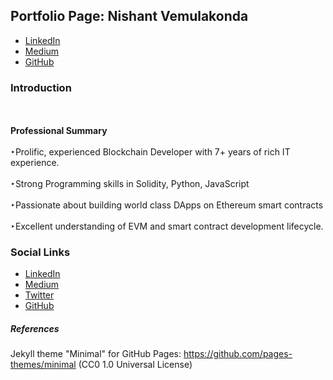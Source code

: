## Portfolio Page: Nishant Vemulakonda

- [LinkedIn](https://www.linkedin.com/in/nishant-vemulakonda)
- [Medium](https://nishantv.medium.com)
- [GitHub](https://github.com/itznishant)

### Introduction
  <br><br>
  <b>Professional Summary</b>
  <br><br>
  ‣Prolific, experienced Blockchain Developer with 7+ years of rich IT experience.
  <br><br>
  ‣Strong Programming skills in Solidity, Python, JavaScript
  <br><br>
  ‣Passionate about building world class DApps on Ethereum smart contracts
  <br><br>
  ‣Excellent understanding of EVM and smart contract development lifecycle.

### Social Links

- [LinkedIn](https://www.linkedin.com/in/nishant-vemulakonda)
- [Medium](https://nishantv.medium.com)
- [Twitter](https://twitter.com/itznish)
- [GitHub](https://github.com/itznishant)

##### References

Jekyll theme "Minimal" for GitHub Pages: https://github.com/pages-themes/minimal (CC0 1.0 Universal License)
